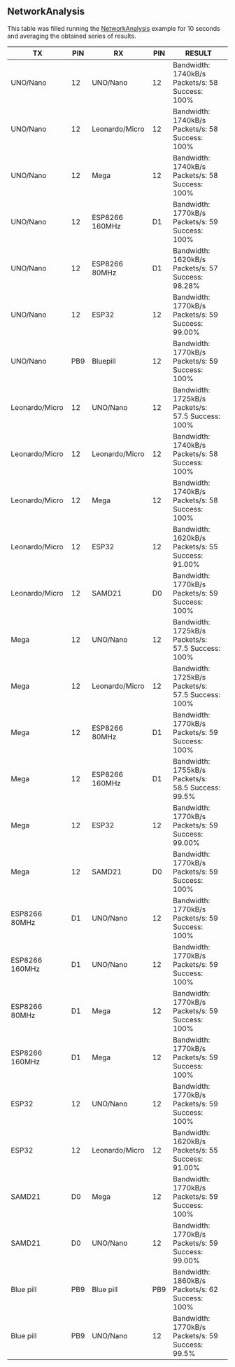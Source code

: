 ## NetworkAnalysis
This table was filled running the [NetworkAnalysis](../../../../examples/ARDUINO/Local/SoftwareBitBang/NetworkAnalysis) example for 10 seconds and averaging the obtained series of results.

| TX             | PIN | RX             | PIN | RESULT                                              |
|----------------|-----|----------------|-----|-----------------------------------------------------|
| UNO/Nano       | 12  | UNO/Nano       | 12  | Bandwidth: 1740kB/s Packets/s: 58   Success: 100%   |
| UNO/Nano       | 12  | Leonardo/Micro | 12  | Bandwidth: 1740kB/s Packets/s: 58   Success: 100%   |
| UNO/Nano       | 12  | Mega           | 12  | Bandwidth: 1740kB/s Packets/s: 58   Success: 100%   |
| UNO/Nano       | 12  | ESP8266 160MHz | D1  | Bandwidth: 1770kB/s Packets/s: 59   Success: 100%   |
| UNO/Nano       | 12  | ESP8266 80MHz  | D1  | Bandwidth: 1620kB/s Packets/s: 57   Success: 98.28% |
| UNO/Nano       | 12  | ESP32          | 12  | Bandwidth: 1770kB/s Packets/s: 59   Success: 99.00% |
| UNO/Nano       | PB9 | Bluepill       | 12  | Bandwidth: 1770kB/s Packets/s: 59   Success: 100%   |
| Leonardo/Micro | 12  | UNO/Nano       | 12  | Bandwidth: 1725kB/s Packets/s: 57.5 Success: 100%   |
| Leonardo/Micro | 12  | Leonardo/Micro | 12  | Bandwidth: 1740kB/s Packets/s: 58   Success: 100%   |
| Leonardo/Micro | 12  | Mega           | 12  | Bandwidth: 1740kB/s Packets/s: 58   Success: 100%   |
| Leonardo/Micro | 12  | ESP32          | 12  | Bandwidth: 1620kB/s Packets/s: 55   Success: 91.00% |
| Leonardo/Micro | 12  | SAMD21         | D0  | Bandwidth: 1770kB/s Packets/s: 59   Success: 100%   |
| Mega           | 12  | UNO/Nano       | 12  | Bandwidth: 1725kB/s Packets/s: 57.5 Success: 100%   |
| Mega           | 12  | Leonardo/Micro | 12  | Bandwidth: 1725kB/s Packets/s: 57.5 Success: 100%   |
| Mega           | 12  | ESP8266 80MHz  | D1  | Bandwidth: 1770kB/s Packets/s: 59   Success: 100%   |
| Mega           | 12  | ESP8266 160MHz | D1  | Bandwidth: 1755kB/s Packets/s: 58.5 Success: 99.5%  |
| Mega           | 12  | ESP32          | 12  | Bandwidth: 1770kB/s Packets/s: 59   Success: 99.00% |
| Mega           | 12  | SAMD21         | D0  | Bandwidth: 1770kB/s Packets/s: 59   Success: 100%   |
| ESP8266 80MHz  | D1  | UNO/Nano       | 12  | Bandwidth: 1770kB/s Packets/s: 59   Success: 100%   |
| ESP8266 160MHz | D1  | UNO/Nano       | 12  | Bandwidth: 1770kB/s Packets/s: 59   Success: 100%   |
| ESP8266 80MHz  | D1  | Mega           | 12  | Bandwidth: 1770kB/s Packets/s: 59   Success: 100%   |
| ESP8266 160MHz | D1  | Mega           | 12  | Bandwidth: 1770kB/s Packets/s: 59   Success: 100%   |
| ESP32          | 12  | UNO/Nano       | 12  | Bandwidth: 1770kB/s Packets/s: 59   Success: 100%   |
| ESP32          | 12  | Leonardo/Micro | 12  | Bandwidth: 1620kB/s Packets/s: 55   Success: 91.00% |
| SAMD21         | D0  | Mega           | 12  | Bandwidth: 1770kB/s Packets/s: 59   Success: 100%   |
| SAMD21         | D0  | UNO/Nano       | 12  | Bandwidth: 1770kB/s Packets/s: 59   Success: 99.00% |
| Blue pill      | PB9 | Blue pill      | PB9 | Bandwidth: 1860kB/s Packets/s: 62   Success: 100%   |
| Blue pill      | PB9 | UNO/Nano       | 12  | Bandwidth: 1770kB/s Packets/s: 59   Success: 99.5%  |
